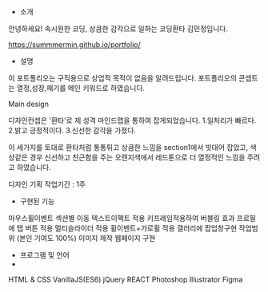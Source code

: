 - 소개

안녕하세요! 속시원한 코딩, 상큼한 감각으로 일하는 코딩환타 김민정입니다.

https://summmermin.github.io/portfolio/

- 설명

이 포트폴리오는 구직용으로 상업적 목적이 없음을 알려드립니다.
포트폴리오의 콘셉트는 열정,성장,패기를 메인 키워드로 하였습니다.

Main design

디자인컨셉은 '환타'로 제 성격 마인드맵을 통하여 잡게되었습니다. 1.일처리가 빠르다. 2.밝고 긍정적이다. 3.신선한 감각을 가졌다.

이 세가지를 토대로 환타처럼 통통튀고 상큼한 느낌을 section1에서 빗대어 잡았고, 색상같은 경우 신선하고 친근함을 주는 오렌지색에서 레드톤으로 더 열정적인 느낌을 주려고 하였습니다.

디자인 기획 작업기간 : 1주

- 구현된 기능

마우스휠이벤트 섹션별 이동
텍스트이펙트 적용
키프레임적용하여 버블링 효과
프로필에 탭 버튼 적용
멀티슬라이더 적용
휠이벤트+가로휠 적용
갤러리에 팝업창구현
작업범위 (본인 기여도 100%)
이미지 제작
웹페이지 구현

- 프로그램 및 언어
- 
HTML & CSS
VanillaJS(ES6)
jQuery
REACT
Photoshop
Illustrator
Figma
